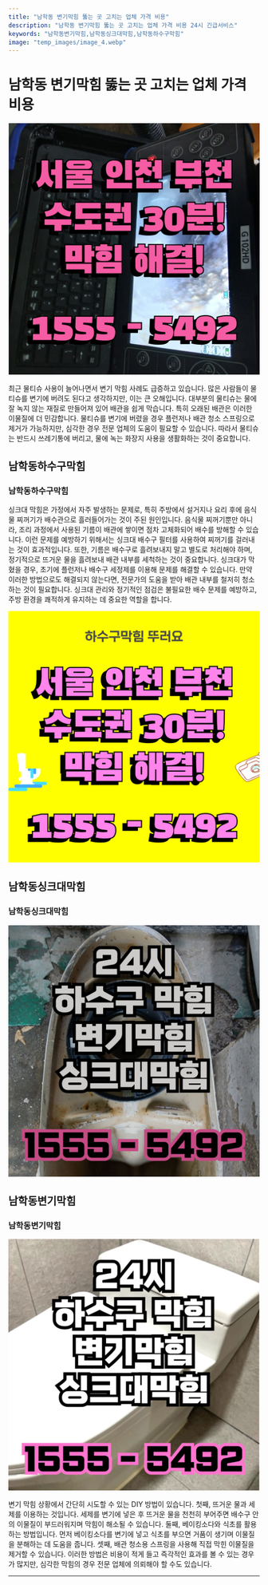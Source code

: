 ```yaml
---
title: "남학동 변기막힘 뚫는 곳 고치는 업체 가격 비용"
description: "남학동 변기막힘 뚫는 곳 고치는 업체 가격 비용 24시 긴급서비스"
keywords: "남학동변기막힘,남학동싱크대막힘,남학동하수구막힘"
image: "temp_images/image_4.webp"
---
```


# 남학동 변기막힘 뚫는 곳 고치는 업체 가격 비용

![남학동하수구막힘](temp_images/image_6.webp) 

최근 물티슈 사용이 늘어나면서 변기 막힘 사례도 급증하고 있습니다. 많은 사람들이 물티슈를 변기에 버려도 된다고 생각하지만, 이는 큰 오해입니다. 대부분의 물티슈는 물에 잘 녹지 않는 재질로 만들어져 있어 배관을 쉽게 막습니다. 특히 오래된 배관은 이러한 이물질에 더 민감합니다. 물티슈를 변기에 버렸을 경우 플런저나 배관 청소 스프링으로 제거가 가능하지만, 심각한 경우 전문 업체의 도움이 필요할 수 있습니다. 따라서 물티슈는 반드시 쓰레기통에 버리고, 물에 녹는 화장지 사용을 생활화하는 것이 중요합니다.


## 남학동하수구막힘

### 남학동하수구막힘

싱크대 막힘은 가정에서 자주 발생하는 문제로, 특히 주방에서 설거지나 요리 후에 음식물 찌꺼기가 배수관으로 흘러들어가는 것이 주된 원인입니다. 음식물 찌꺼기뿐만 아니라, 조리 과정에서 사용된 기름이 배관에 쌓이면 점차 고체화되어 배수를 방해할 수 있습니다. 이런 문제를 예방하기 위해서는 싱크대 배수구 필터를 사용하여 찌꺼기를 걸러내는 것이 효과적입니다. 또한, 기름은 배수구로 흘려보내지 말고 별도로 처리해야 하며, 정기적으로 뜨거운 물을 흘려보내 배관 내부를 세척하는 것이 중요합니다. 싱크대가 막혔을 경우, 초기에 플런저나 배수구 세정제를 이용해 문제를 해결할 수 있습니다. 만약 이러한 방법으로도 해결되지 않는다면, 전문가의 도움을 받아 배관 내부를 철저히 청소하는 것이 필요합니다. 싱크대 관리와 정기적인 점검은 불필요한 배수 문제를 예방하고, 주방 환경을 쾌적하게 유지하는 데 중요한 역할을 합니다.


![남학동하수구막힘](temp_images/image_1.webp) 



## 남학동싱크대막힘

### 남학동싱크대막힘

![남학동싱크대막힘](temp_images/image_7.webp) 



## 남학동변기막힘

### 남학동변기막힘

![남학동변기막힘](temp_images/image_3.webp) 

  변기 막힘 상황에서 간단히 시도할 수 있는 DIY 방법이 있습니다. 첫째, 뜨거운 물과 세제를 이용하는 것입니다. 세제를 변기에 넣은 후 뜨거운 물을 천천히 부어주면 배수구 안의 이물질이 부드러워지며 막힘이 해소될 수 있습니다. 둘째, 베이킹소다와 식초를 활용하는 방법입니다. 먼저 베이킹소다를 변기에 넣고 식초를 부으면 거품이 생기며 이물질을 분해하는 데 도움을 줍니다. 셋째, 배관 청소용 스프링을 사용해 직접 막힌 이물질을 제거할 수 있습니다. 이러한 방법은 비용이 적게 들고 즉각적인 효과를 볼 수 있는 경우가 많지만, 심각한 막힘의 경우 전문 업체에 의뢰해야 할 수도 있습니다.

---


